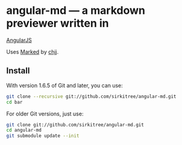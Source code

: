 # angular-md — a markdown previewer written in
 [AngularJS](http://angularjs.org/)

Uses [Marked](https://github.com/chjj/marked) by
 [chjj](https://github.com/chjj).

## Install
With version 1.6.5 of Git and later, you can use:

```bash
git clone --recursive git://github.com/sirkitree/angular-md.git
cd bar
```

For older Git versions, just use:

```bash
git clone git://github.com/sirkitree/angular-md.git
cd angular-md
git submodule update --init
```